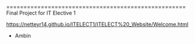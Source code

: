====================================================
Final Project for IT Elective 1

https://netteyr14.github.io/ITELECT1/ITELECT%20_Website/Welcome.html

- Ambin


